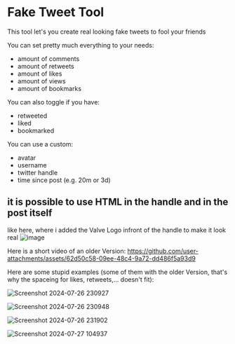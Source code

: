 # Fake Tweet Tool
This tool let's you create real looking fake tweets to fool your friends

You can set pretty much everything to your needs:
  - amount of comments
  - amount of retweets
  - amount of likes
  - amount of views
  - amount of bookmarks

You can also toggle if you have:
  - retweeted
  - liked
  - bookmarked
 
You can use a custom:
  - avatar
  - username
  - twitter handle
  - time since post (e.g. 20m or 3d)

## it is possible to use HTML in the handle and in the post itself
like here, where i added the Valve Logo infront of the handle to make it look real
![image](https://github.com/user-attachments/assets/5de0cd33-358b-4a93-90e4-55237f27dd12)

Here is a short video of an older Version:
https://github.com/user-attachments/assets/62d50c58-09ee-48c4-9a72-dd486f5a93d9
   
Here are some stupid examples 
(some of them with the older Version, 
that's why the spaceing for likes, retweets,... doesn't fit):

![Screenshot 2024-07-26 230927](https://github.com/user-attachments/assets/37c9ba41-cb45-4957-931a-b6e9fe440173)

![Screenshot 2024-07-26 230948](https://github.com/user-attachments/assets/808cdb3f-870c-4c20-85bb-0a0619b8a8de)

![Screenshot 2024-07-26 231902](https://github.com/user-attachments/assets/9600abf0-be8a-4bb7-8e10-390be7456f9f)

![Screenshot 2024-07-27 104937](https://github.com/user-attachments/assets/d36769c7-daa4-4c2d-a232-913fe6f88aa7)

